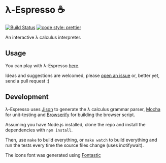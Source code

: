 # λ-Espresso ☕

[![Build Status](https://img.shields.io/travis/epidemian/lambda-espresso.svg?style=flat-square)](https://travis-ci.org/epidemian/lambda-espresso)
[![code style: prettier](https://img.shields.io/badge/code_style-prettier-ff69b4.svg?style=flat-square)](https://github.com/prettier/prettier)

An interactive λ calculus interpreter.

## Usage

You can play with λ-Espresso [here](http://epidemian.github.io/lambda-espresso/).

Ideas and suggestions are welcomed, please [open an issue](https://github.com/epidemian/lambda-espresso/issues) or, better yet, send a pull request :)

## Development

λ-Espresso uses [Jison](http://jison.org/) to generate the λ calculus grammar parser, [Mocha](http://visionmedia.github.com/mocha/) for unit-testing and [Browserify](http://browserify.org/) for building the browser script.

Assuming you have Node.js installed, clone the repo and install the dependencies with `npm install`.

Then, use `make` to build everything, or `make watch` to build everything and run the tests every time the source files change (uses inotifywait).

The icons font was generated using [Fontastic](http://app.fontastic.me)
